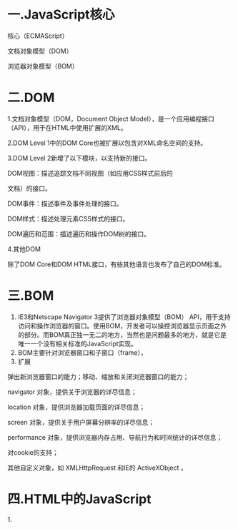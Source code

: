 #    一.JavaScript核心

核心（ECMAScript）

文档对象模型（DOM）

浏览器对象模型（BOM） 

# 二.DOM   

1.文档对象模型（DOM，Document Object Model），是一个应用编程接口（API），用于在HTML中使用扩展的XML。               

2.DOM Level 1中的DOM Core也被扩展以包含对XML命名空间的支持。

3.DOM Level 2新增了以下模块，以支持新的接口。

DOM视图：描述追踪文档不同视图（如应用CSS样式前后的

文档）的接口。

DOM事件：描述事件及事件处理的接口。

DOM样式：描述处理元素CSS样式的接口。

DOM遍历和范围：描述遍历和操作DOM树的接口。

4.其他DOM

除了DOM Core和DOM HTML接口，有些其他语言也发布了自己的DOM标准。

# 三.BOM

1.    IE3和Netscape Navigator 3提供了浏览器对象模型（BOM） API，用于支持访问和操作浏览器的窗口。使用BOM，开发者可以操控浏览器显示页面之外的部分。而BOM真正独一无二的地方，当然也是问题最多的地方，就是它是唯一一个没有相关标准的JavaScript实现。
2. BOM主要针对浏览器窗口和子窗口（frame），
3. 扩展

弹出新浏览器窗口的能力；移动、缩放和关闭浏览器窗口的能力；

navigator 对象，提供关于浏览器的详尽信息；

location 对象，提供浏览器加载页面的详尽信息；

screen 对象，提供关于用户屏幕分辨率的详尽信息；

performance 对象，提供浏览器内存占用、导航行为和时间统计的详尽信息；

对cookie的支持；

其他自定义对象，如 XMLHttpRequest 和IE的 ActiveXObject 。

# 四.**HTML**中的JavaScript

1.<script> 元素

async ：可选。表示应该立即开始下载脚本，但不能阻止其他页面动作，比如下载资源或等待其他脚本加载。只对外部脚本文件有效。

charset ：可选。使用 src 属性指定的代码字符集。这个属性很少使用，因为大多数浏览器不在乎它的值

crossorigin ：可选。配置相关请求的CORS（跨源资源共享）设置。默认不使用CORS。 

defer ：可选。表示在文档解析和显示完成后再执行脚本是没有问题的。只对外部脚本文件有效。在IE7及更早的版本中，对行内脚本也可以指定这个属性。

src ：可选。表示包含要执行的代码的外部文件。

type ：可选。代替 language ，表示代码块中脚本语言的内容类型（也称MIME类型）。

2.  标签占位符

过去，所有 <script> 元素都被放在页面的 <head> 标签内，

```
<!DOCTYPE html> 

<html> 

<head> 

<title>Example HTML Page</title> 

<script src="example1.js"></script> 

<script src="example2.js"></script> 

</head> 

<body> 

<!--这里是页面内容-->

</body> 

</html>
```

不过这种方法会导致页面渲染的明显延迟，在此期间浏览器窗口完全空白。所以我们把标签放在 <body> 元素中的页面内容后面

```
<!DOCTYPE html> 

<html> 

<head> 

<title>Example HTML Page</title> 

</head> 

<body> 
<!--这里是页面内容-->

<script src="example1.js"></script> 

<script src="example2.js"></script> 

</body> 

</html>
```

3.推迟执行脚本

4. 异步执行脚本
5. 动态加载脚本
6. XHTML中的变化

#  五.语言基础

**.1** 语法

ECMAScript的语法很大程度上借鉴了C语言和其他类C语言，如Java和Perl。熟悉这些语言的开发者，应该很容易理解ECMAScript宽松的语法 

2. 区分大小写
3. 标识符
4. 注释
5. 严格模式
6. 语句
7. 关键字与保留字

break do in typeof  case else instanceof var  catch export new void  class extends return while  const finally super with  continue for switch yield  debugger function this  default if throw  delete import try 

8.  变量

有3个关键字可以声明变量： var 、 const 和 let 。其中， var 在ECMAScript的所有版本中都可以使用，而 const 和 let 只能在ECMAScript 6及更晚的版本中使用

9.数据类型

ECMAScript有6种简单数据类型（也称为原始类型）：Undefined 、 Null 、 Boolean 、 Number 、 String 和 Symbol 。

10. typeof 操作符

"undefined" 表示值未定义；

"boolean" 表示值为布尔值；

"string" 表示值为字符串；

"number" 表示值为数值；

"object" 表示值为对象（而不是函数）或 null ； 

"function" 表示值为函数；

"symbol" 表示值为符号

### 操作符

ECMA-262描述了一组可用于操作数据值的操作符，包括数学操作符（如加、减）、位操作符、关系操作符和相等操作符等。

1.一元操作符

2. 一元加和减

```
let num = 25; 

num = +num; 

console.log(num); // 25
```

3.位操作符

3.1   按位非

3.2 按位与

3.3  按位或

3.4 按位异或

3.5 左移

3.6 有符号右移

3.7 无符号右移

### 布尔值

1. 逻辑非
2. 逻辑与
3. 逻辑或

### 乘法操作符

1. 乘法操作符
2. 除法操作符
3. 取模操作符

### 指数操作符

ECMAScript 7新增了指数操作符， Math.pow() 现在有了自己

的操作符 ** ，结果是一样的：

```
console.log(Math.pow(3, 2); // 9

console.log(3 ** 2); // 9console.log(Math.pow(16, 0.5); // 4

console.log(16** 0.5); // 4
```

不仅如此，指数操作符也有自己的指数赋值操作符 **= ，该操

作符执行指数运算和结果的赋值操作：

```
let squared = 3; 

squared **= 2; 

console.log(squared); // 9

let sqrt = 16; 

sqrt **= 0.5; 

console.log(sqrt); // 4
```



### 加性操作符

1. 加法操作符

   加法操作符（ + ）用于求两个数的和，比如：

   let result = 1 + 2;

   如果两个操作数都是数值，加法操作符执行加法运算并根据如下规则返回结果：

   如果有任一操作数是 NaN ，则返回 NaN ；

   如果是 Infinity 加 Infinity ，则返回 Infinity ；

   如果是 -Infinity 加 -Infinity ，则返回 - Infinity ；

   如果是 Infinity 加 -Infinity ，则返回 NaN ；

   如果是 +0 加 +0 ，则返回 +0 ；

   如果是 -0 加 +0 ，则返回 +0 ；

   如果是 -0 加 -0 ，则返回 -0 。

   不过，如果有一个操作数是字符串，则要应用如下规则：

   如果两个操作数都是字符串，则将第二个字符串拼接到第一个字符串后面；

   如果只有一个操作数是字符串，则将另一个操作数转换为字符串，再将两个字符串拼接在一起。

   如果有任一操作数是对象、数值或布尔值，则调用它们的toString() 方法以获取字符串，然后再应用前面的关于字符串的规则。对于 undefined 和 null ，则调用 String() 函数，分别获取 "undefined" 和 "null" 。

   看下面的例子：

   let result1 = 5 + 5; *//* *两个数值*

   console.log(result1); *// 10* 

   let result2 = 5 + "5"; *//* *一个数值和一个字*

   *符串*

   console.log(result2); *// "55"*

   以上代码展示了加法操作符的两种运算模式。正常情况下， 5 + 

   5 等于10（数值），如前两行代码所示。但是，如果将一个操作数改为字符串，比如 "5" ，则相加的结果就变成了 "55" （原始字符串值），因为第一个操作数也会被转换为字符串。

   ECMAScript中最常犯的一个错误，就是忽略加法操作中涉及的数据类型。比如下面这个例子：

   let num1 = 5; 

   let num2 = 10; 

   let message = "The sum of 5 and 10 is " + 

   num1 + num2; 

   console.log(message); *// "The sum of 5 and* 

   *10 is 510"*

   这里，变量 message 中保存的是一个字符串，是执行两次加法操作之后的结果。有人可能会认为最终得到的字符串是 "The sum of 5 and 10 is 15" 。可是，实际上得到的是 "The 

   sum of 5 and 10 is 510" 。这是因为每次加法运算都是独立完成的。第一次加法的操作数是一个字符串和一个数值（5），结果还是一个字符串。第二次加法仍然是用一个字符串去加一个数值（10），同样也会得到一个字符串。如果想真正执行数学计算，然后把结果追加到字符串末尾，只要使用一对括号即可：

   let num1 = 5; 

   let num2 = 10; 

   let message = "The sum of 5 and 10 is " + 

   (num1 + num2); 

   console.log(message); *// "The sum of 5 and 10* 

   *is 15"*在此，我们用括号把两个数值变量括了起来，意思是让解释器先

   执行两个数值的加法，然后再把结果追加给字符串。因此，最终

   得到的字符串变成了 "The sum of 5 and 10 is 15" 。

2. 减法操作符

减法操作符（ - ）也是使用很频繁的一种操作符，比如：

let result = 2 - 1;

与加法操作符一样，减法操作符也有一组规则用于处理ECMAScript中不同类型之间的转换。

如果两个操作数都是数值，则执行数学减法运算并返回结果。

如果有任一操作数是 NaN ，则返回 NaN 。

如果是 Infinity 减 Infinity ，则返回 NaN 。

如果是 -Infinity 减 -Infinity ，则返回 NaN 。

如果是 Infinity 减 -Infinity ，则返回 Infinity 。

如果是 -Infinity 减 Infinity ，则返回 - Infinity 。

如果是 +0 减 +0 ，则返回 +0 。

如果是 +0 减 -0 ，则返回 -0 。

如果是 -0 减 -0 ，则返回 +0 。

如果有任一操作数是字符串、布尔值、 null 或 

undefined ，则先在后台使用 Number() 将其转换为数值，然后再根据前面的规则执行数学运算。如果转换结果是NaN ，则减法计算的结果是 NaN 。

如果有任一操作数是对象，则调用其 valueOf() 方法取得        表示它的数值。如果该值是 NaN ，则减法计算的结果是NaN 。如果对象没有 valueOf() 方法，则调用其toString() 方法，然后再将得到的字符串转换为数值。

以下示例演示了上面的规则：

let result1 = 5 - true; *// true**被转换为**1**，所以结*

*果是**4* 

let result2 = NaN - 1; *// NaN* 

let result3 = 5 - 3; *// 2* 

let result4 = 5 - ""; *// ""**被转换为**0**，所以结果*

*是**5*

let result5 = 5 - "2"; *// "2"**被转换为**2**，所以结*

*果是**3* 

let result6 = 5 - null; *// null**被转换为**0**，所以结*

*果是**5* 

### 关系操作符

关系操作符执行比较两个值的操作，包括小于（ < ）、大于（ > ）、小于等于（ <= ）和大于等于（ >= ），用法跟数学课上学的一样。这几个操作符都返回布尔值，如下所示：

let result1 = 5 > 3; *// true* 

let result2 = 5 < 3; *// false*

### 相等操作符

1. 等于和不等于
2. 全等和不全等

### 条件操作符

条件操作符是ECMAScript中用途最为广泛的操作符之一，语法跟Java中一样：

variable = boolean_expression ? true_value :      false_value;

###  赋值操作符

简单赋值用等于号（ = ）表示，将右手边的值赋给左手边的变量，如下所示：

let num = 10;

每个数学操作符以及其他一些操作符都有对应的复合赋值操作符：

乘后赋值（ *= ）

除后赋值（ /= ）

取模后赋值（ %= ）

加后赋值（ += ）

减后赋值（ -= ）

左移后赋值（ <<= ）

右移后赋值（ >>= ）

无符号右移后赋值（ >>>= ）

这些操作符仅仅是简写语法，使用它们不会提升性能。

### 逗号操作符

逗号操作符可以用来在一条语句中执行多个操作，如下所示：let num1 = 1, num2 = 2, num3 = 3;

##   语句

1. if 语句
2. do-while 语句
3. while 语句
4. for 语句
5. for-in 语句
6. for-of 语句
7. 标签语句
8. break 和 continue 语句
9. with 语句
10. switch 语句

### 函数

函数对任何语言来说都是核心组件，因为它们可以封装语句，然后在任何地方、任何时间执行。ECMAScript中的函数使用function 关键字声明，后跟一组参数，然后是函数体。





#### ECMAScript中的基本数据类型包括 Undefined 、 Null 、 Boolean 、 Number 、 String 和 Symbol 。

# 六 变量，作用域与内存

## 1.原始值与引用值

### 1.1动态属性

原始值和引用值的定义方式很类似，都是创建一个变量，然后给

它赋一个值。不过，在变量保存了这个值之后，可以对这个值做什

么，则大有不同。对于引用值而言，可以随时添加、修改和删除其属

性和方法。

### 1.2复制值

除了存储方式不同，原始值和引用值在通过变量复制时也有所不

同。在通过变量把一个原始值赋值到另一个变量时，原始值会被复制

到新变量的位置。

```
let num1 = 5; 

let num2 = num1;
```

### 1.3传递参数

ECMAScript中所有函数的参数都是按值传递的。这意味着函数外

的值会被复制到函数内部的参数中，就像从一个变量复制到另一个变

量一样。如果是原始值，那么就跟原始值变量的复制一样，如果是引

用值，那么就跟引用值变量的复制一样。对很多开发者来说，这一块

可能会不好理解，毕竟变量有按值和按引用访问，而传参则只有按值

传递

## 2.执行上下文与作用域

### 2.1作用域链增强

try / catch 语句的 catch 块 

with 语句

### 2.2变量声明

1. 使用 var 的函数作用域声明

2. 使用 let 的块级作用域声明
   3. 使用 const 的常量声明
   4. 标识符查找

## 3.垃圾回收

JavaScript是使用垃圾回收的语言，也就是说执行环境负责在代码

执行时管理内存。在C和C++等语言中，跟踪内存使用对开发者来说是

个很大的负担，也是很多问题的来源。JavaScript为开发者卸下了这个

负担，通过自动内存管理实现内存分配和闲置资源回收。基本思路很

简单：确定哪个变量不会再使用，然后释放它占用的内存。这个过程

是周期性的，即垃圾回收程序每隔一定时间（或者说在代码执行过程

中某个预定的收集时间）就会自动运行。垃圾回收过程是一个近似且

不完美的方案，因为某块内存是否还有用，属于“不可判定的”问题，

意味着靠算法是解决不了的。

### 3.1标记清理

JavaScript最常用的垃圾回收策略是标记清理（mark-and

sweep）。当变量进入上下文，比如在函数内部声明一个变量时，这个变量会被加上存在于上下文中的标记。而不在上下文中的变量，逻辑

上讲，永远不应该释放它们的内存，因为只要上下文中的代码在运

行，就有可能用到它们。当变量离开上下文时，也会被加上离开上下

文的标记。

### 3.2引用计数

另一种没那么常用的垃圾回收策略是引用计数（reference

counting）。其思路是对每个值都记录它被引用的次数。声明变量并给

它赋一个引用值时，这个值的引用数为1。如果同一个值又被赋给另一

个变量，那么引用数加1。类似地，如果保存对该值引用的变量被其他

值给覆盖了，那么引用数减1。当一个值的引用数为0时，就说明没办

法再访问到这个值了，因此可以安全地收回其内存了。垃圾回收程序

下次运行的时候就会释放引用数为0的值的内存。

### 3.3 性能

垃圾回收程序会周期性运行，如果内存中分配了很多变量，则可

能造成性能损失，因此垃圾回收的时间调度很重要。尤其是在内存有

限的移动设备上，垃圾回收有可能会明显拖慢渲染的速度和帧速率。

开发者不知道什么时候运行时会收集垃圾，因此最好的办法是在写代

码时就要做到：无论什么时候开始收集垃圾，都能让它尽快结束工

作

### 3.4内存管理

1. 通过 const 和 let 声明提升性能

2. 隐藏类和删除操作

### 4.内存泄漏

写得不好的JavaScript可能出现难以察觉且有害的内存泄漏问题。

在内存有限的设备上，或者在函数会被调用很多次的情况下，内

存泄漏可能是个大问题。JavaScript中的内存泄漏大部分是由不合

理的引用导致的

### 5.静态分配与对象池

为了提升JavaScript性能，最后要考虑的一点往往就是压榨浏览器

了。此时，一个关键问题就是如何减少浏览器执行垃圾回收的次

数。开发者无法直接控制什么时候开始收集垃圾，但可以间接控

制触发垃圾回收的条件。理论上，如果能够合理使用分配的内

存，同时避免多余的垃圾回收，那就可以保住因释放内存而损失

的性能。

## 总结

JavaScript变量可以保存两种类型的值：原始值和引用值。原始值可能是以下6种原始数据类型之一： Undefined 、 Null 、Boolean 、 Number 、 String 和 Symbol 。原始值和引用值有以下特点。

原始值大小固定，因此保存在栈内存上。从一个变量到另一个变量复制原始值会创建该值的第二个副本。引用值是对象，存储在堆内存上。

包含引用值的变量实际上只包含指向相应对象的一个指针，而不是对象本身。从一个变量到另一个变量复制引用值只会复制指针，因此结果是两个变量都指向同一个对象。typeof 操作符可以确定值的原始类型，而 instanceof 操作符用于确保值的引用类型。任何变量（不管包含的是原始值还是引用值）都存在于某个执行上下文中（也称为作用域）。这个上下文（作用域）决定了变量的生命周期，以及它们可以访问代码的哪些部分。执行上下文可以总结如下。执行上下文分全局上下文、函数上下文和块级上下文。代码执行流每进入一个新上下文，都会创建一个作用域链，用于搜索变量和函数。

函数或块的局部上下文不仅可以访问自己作用域内的变量，而且也可以访问任何包含上下文乃至全局上下文中的变量。全局上下文只能访问全局上下文中的变量和函数，不能直接访问局部上下文中的任何数据。

变量的执行上下文用于确定什么时候释放内存。JavaScript是使用垃圾回收的编程语言，开发者不需要操心内存分配和回收。JavaScript的垃圾回收程序可以总结如下。

离开作用域的值会被自动标记为可回收，然后在垃圾回收期间被删除。

主流的垃圾回收算法是标记清理，即先给当前不使用的值加上标记，再回来回收它们的内存。

引用计数是另一种垃圾回收策略，需要记录值被引用了多少次。

JavaScript引擎不再使用这种算法，但某些旧版本的IE仍然会受这种算法的影响，原因是JavaScript会访问非原生JavaScript对象（如DOM元素）。

引用计数在代码中存在循环引用时会出现问题。

解除变量的引用不仅可以消除循环引用，而且对垃圾回收也有帮助。为促进内存回收，全局对象、全局对象的属性和循环引用都

应该在不需要时解除引用。

# 第五章  基本引用数据类型

本章节主要理解的是   

1.对象，

2.基本JavaScript数据类型 ， 

3.原始值与原始值包装类型

引用值（或者对象）是某个特定引用类型的实例。在ECMAScript中，引用类型是把数据和功能组织到一起的结构，经常被人错误地称作“类”。虽然从技术上讲JavaScript是一门面向对象语言，但ECMAScript缺少传统的面向对象编程语言所具备的某些基本结构，包括类和接口。引用类型有时候也被称为对象定义，因为它们描述了自己的对象应有的属性和方法。

在这里要注意一点

引用类型虽然有点像类，但跟类并不是一个概念。

对象被认为是某个特定引用类型的实例。新对象通过使用 new 操作符后跟一个构造函数（constructor）来创建。构造函数就是用来创建新对象的函数。

let now = new Date();

 

函数也是一种引用类型，但有关函数的内容太多了，一章放不下，所以本书专门用第10章来介绍函数。

## Date

ECMAScript的 Date 类型参考了Java早期版本中的java.util.Date 。为此， Date 类型将日期保存为自协调世界时（UTC，Universal Time Coordinated）时间1970年1月1日午夜（零时）至今所经过的毫秒数。使用这种存储格式， Date 类型可以精确表示1970年1月 1日之前及之后285 616年的日期。

下面是一个创建时间的代码  用到了new和Data

```
let now = new Date();
```

Date.parse() 方法接收一个表示日期的字符串参数，尝试将这个字符串转换为表示该日期的毫秒数。ECMA-262第5版定义了Date.parse() 应该支持的日期格式，填充了第3版遗留的空白。所有实现都必须支持下列日期格式：

“月/日/年”，如 "5/23/2019" ； 

“月名 日, 年”，如 "May 23, 2019" ； 

“周几 月名 日 年 时:分:秒 时区”，如 "Tue May 23 2019 00:00:00GMT-0700" ；

ISO 8601扩展格式“YYYY-MM-DDTHH:mm:ss.sssZ”，如 2019-05- 

23T00:00:00 （只适用于兼容ES5的实现）。

要创建一个表示“2019年5月23日”的日期对象，可以使用以下代

码：let someDate = new Date(Date.parse("May 23, 2019"));

1. 继承的方法
2. 日期格式化方法
3. 日期**/**时间组件方法 

方法 说明

getTime()返回日期的毫秒表示；与valueOf() 相同setTime(*milliseconds*)设置日期的毫秒表示，从而修改整个日期

getFullYear()返回4位数年（即2019而不是19） 

getUTCFullYear()返回UTC日期的4位数年

setFullYear(*year*)设置日期的年（ *year* 必须是4位数）

setUTCFullYear(*year*)设置UTC日期的年（ *year* 必须是4位数）

getMonth()返回日期的月（0表示1月，11表 示12月）

getUTCMonth()返回UTC日期的月（0表示1月，11表示12月）

setMonth(*month*)设置日期的月（ *month* 为大于0的数值，大于11加年）

setUTCMonth(*month*)设置UTC日期的月（ *month* 为大于0的数值，大于11加年）

getDate()返回日期中的日（1~31） 

getUTCDate()返回UTC日期中的日（1~31） 

setDate(*date*)设置日期中的日（如果 *date* 大于该月天数，则加月）

setUTCDate(*date*)设置UTC日期中的日（如果date大于该月天数，则加月）

getDay()返回日期中表示周几的数值（0表示周日，6表示周六）

##  RegExp

1. RegExp 实例属性

   每个 RegExp 实例都有下列属性，提供有关模式的各方面信息。

   global ：布尔值，表示是否设置了 g 标记。

   ignoreCase ：布尔值，表示是否设置了 i 标记。

   unicode ：布尔值，表示是否设置了 u 标记。

   sticky ：布尔值，表示是否设置了 y 标记。

   lastIndex ：整数，表示在源字符串中下一次搜索的开始位置，始终从0开始。

   multiline ：布尔值，表示是否设置了 m 标记。

   dotAll ：布尔值，表示是否设置了 s 标记。

   source ：正则表达式的字面量字符串（不是传给构造函数的模式字符串），没有开头和结尾的斜杠。

   flags ：正则表达式的标记字符串。始终以字面量而非传入构造函数的字符串模式形式返回（没有前后斜杠）

2. RegExp 实例方法 

3. RegExp 构造函数属性

4. 模式局限

## 原始值包装类型

1. Boolean

2. Number

3. String

   3.1    JavaScript字符

   3.2   normalize() 方法

   3.3   字符串操作方法

   3.4    字符串位置方法

   3.5    字符串包含方法

   3.6    trim() 方法

   3.7    repeat() 方法

   3.8    padStart() 和 padEnd() 方法

   3.9   字符串迭代与解构

   3.10   字符串大小写转换

   3.11   字符串模式匹配方法

   3.12    localeCompare() 方法

   3.13      HTML方法

## 单例内置对象

### Global

​	1. URL编码方法

2. eval() 方法

3. Global 对象属性

4. window 对象

### Math

1. Math 对象属性
2. min() 和 max() 方法
3. 舍入方法
4. random() 方法
5. 其他方法

## 小结

JavaScript中的对象称为引用值，几种内置的引用类型可用于创建特定类型的对象。

引用值与传统面向对象编程语言中的类相似，但实现不同。

Date 类型提供关于日期和时间的信息，包括当前日期、时间及相关计算。

RegExp 类型是ECMAScript支持正则表达式的接口，提供了大多数基础的和部分高级的正则表达式功能。

JavaScript比较独特的一点是，函数实际上是 Function 类型的实例，也就是说函数也是对象。因为函数也是对象，所以函数也有方法，可以用于增强其能力。

由于原始值包装类型的存在，JavaScript中的原始值可以被当成对象来使用。有3种原始值包装类型： Boolean 、 Number 和 String 。它们都具备如下特点。

1. 每种包装类型都映射到同名的原始类型。

2. 以读模式访问原始值时，后台会实例化一个原始值包装类型的对象，借助这个对象可以操作相应的数据。

3. 涉及原始值的语句执行完毕后，包装对象就会被销毁。

当代码开始执行时，全局上下文中会存在两个内置对象： Global 和 Math 。其中， Global 对象在大多数ECMAScript实现中无法直接访问。不过，浏览器将其实现为 window 对象。所有全局变量和函数都是Global 对象的属性。 Math 对象包含辅助完成复杂计算的属性和方法。

# 第六章

## **Object**

1. 大多数引用值的示例使用的是 Object 类型。Object 是ECMAScript中最常用的类型之一。虽然 Object 的例没有多少功能，但很适合存储和在应用程序间交换数据。

2. 显式地创建 Object 的实例有两种方式。第一种是使用 new 操符和 Object 构造函数

   代码

```
let person = new Object(); 

person.name = "Nicholas"; 

person.age = 29;
```

3. 另一种方式是使用对象字面量（object literal）表示法。对象字面量是对象定义的简写形式，目的是为了简化包含大量属性的对象的建。

代码

```
let person = { 

name: "Nicholas", 

age: 29 

};
```

4. 在对象字面量表示法中，属性名可以是字符串或数值

代码

```
let person = { 

"name": "Nicholas", 

"age": 29, 

5: true 

};
```

## Array

1. ### 创建数组

   有几种基本的方式可以创建数组

let colors = new Array();

let colors = new Array(20);

let colors = new Array("red", "blue", "green");

2. ### 数组空位

   1. 使用数组字面量初始化数组时，可以使用一串逗号来创建空位（hole）。ECMAScript会将逗号之间相应索引位置的值当成空位，ES6规范重新定义了该如何处理这些空位。

```
const options = [,,,,,]; //创建包含5个元素的数组

console.log(options.length); // 5
```

2. ES6新增的方法和迭代器与早期ECMAScript版本中存在的方法行为不同。ES6新增方法普遍将这些空位当成存在的元素，只不过值为undefined

```
const options = [1,,,,5]; 
for (const option of options) { 
console.log(option === undefined); 
}
// false
// true
// true
// true
// false
const a = Array.from([,,,]); //使用ES6的Array.from()
创建的包含3个空位的数组
for (const val of a) { 
alert(val === undefined); 
}
// true
// true
// true
alert(Array.of(...[,,,])); // [undefined, undefined,
undefined]
for (const [index, value] of options.entries()) {alert(value); 
}
// 1
// undefined
// undefined
// undefined
// 5
```

3. ### 数组索引

   要取得或设置数组的值，需要使用中括号并提供相应值的数字索引

4. ### 检测数组

   一个经典的ECMAScript问题是判断一个对象是不是数组。在只有一个网页（因而只有一个全局作用域）的情况下，使用 instanceof 操作符

使用 instanceof 的问题是假定只有一个全局执行上下文。如果网页里有多个框架，则可能涉及两个不同的全局执行上下文，因此就会有两个不同版本的 Array 构造函数。如果要把数组从一个框架传给另一个框架，则这个数组的构造函数将有别于在第二个框架内本地创建的数组。为解决这个问题，ECMAScript提供了 Array.isArray() 方法。这个方法的目的就是确定一个值是否为数组，而不用管它是在哪个全局执行上下文中创建的

5. ### 迭代器方法

6. ### 复制和填充方法

7. ### 转换方法

8. ### 栈方法

9. ### 队列方法

10. ### 排序方法

11. ### 操作方法

12. ### 搜索和位置方法

13. ### 迭代方法

14. ### 归并方法

    ## Array

    1. 历史

    2. ArrayBuffer

    3. DataView

    4. 定型数组

       ## Map

       1. 基本API
       2. 顺序与迭代
       3. 选择 Object 还是 Map

       ## WeakMap

       1. 基本API
       2. 弱键
       3. 不可迭代键
       4. 使用弱映射

    ## Set

    1. 基本API
    2. 顺序与迭代
    3. 定义正式集合操作

    ## WeakSet

    1. 基本API
    2. 弱值
    3. 不可迭代值
    4. 使用弱集合

    ## 迭代与扩展操作

    ECMAScript 6新增的迭代器和扩展操作符对集合引用类型特别有用。这些新特性让集合类型之间相互操作、复制和修改变得异常方便

## 总结

1.JavaScript中的对象是引用值，可以通过几种内置引用类型创建特定类型的对象。

2.引用类型与传统面向对象编程语言中的类相似，但实现不同。

3.Object 类型是一个基础类型，所有引用类型都从它继承了基本的行为。

4.Array 类型表示一组有序的值，并提供了操作和转换值的能力。定型数组包含一套不同的引用类型，用于管理数值在内存中的类型。Date 类型提供了关于日期和时间的信息，包括当前日期和时间以及计算。

5.RegExp 类型是ECMAScript支持的正则表达式的接口，提供了大多数基本正则表达式以及一些高级正则表达式的能力。

6.JavaScript比较独特的一点是，函数其实是 Function 类型的实例，这意味着函数也是对象。由于函数是对象，因此也就具有能够增强自身行为的方法。

7.因为原始值包装类型的存在，所以JavaScript中的原始值可以拥有类似对象的行为。有3种原始值包装类型： Boolean 、 Number 和 String 。它们都具有如下特点。

8.每种包装类型都映射到同名的原始类型。在以读模式访问原始值时，后台会实例化一个原始值包装对象，通过这个对象可以操作数据。

9.涉及原始值的语句只要一执行完毕，包装对象就会立即销毁。JavaScript还有两个在一开始执行代码时就存在的内置对象：Global 和 Math 。其中， Global 对象可以在大多数ECMAScript实现中访问。不过浏览器将 Global 实现为 window 对象。所有全局变量和函数都是 Global 对象的属性。 Math 对象包含辅助完成复杂数学计算的属性和方法。

10.ECMAScript 6新增了一批引用类型： Map 、 WeakMap 、 Set 和 WeakSet 。这些类型为组织应用程序数据和简化内存管理提供了新能力。

# 第八章   对象、类与面向对象编程

## 8.1.1 理解对象

创建自定义对象的通常方式是创建 Object 的一个新实例，然后再给它添加属性和方法

```
let person = new Object(); 

person.name = "Nicholas"; 

person.age = 29; 

person.job = "Software Engineer"; 

person.sayName = function() { 

console.log(this.name); 

};
```

1. ### 属性的类型

ECMA-262使用一些内部特性来描述属性的特征。这些特性是由为JavaScript实现引擎的规范定义的。因此，开发者不能在JavaScript中直接访问这些特性。为了将某个特性标识为内部特性，规范会用两个中括号把特性的名称括起来，比如 [[Enumerable]] 。

属性分两种：数据属性和访问器属性

 #### 数据属性

数据属性包含一个保存数据值的位置。值会从这个位置读取，也会写入到这个位置。数据属性有4个特性描述它们的行为。

[[Configurable]] ：表示属性是否可以通过 delete删除并重新定义，是否可以修改它的特性，以及是否可以把它改为访问器属性。默认情况下，所有直接定义在对象上的属性的这个特性都是 true ，如前面的例子所示。

[[Enumberable]] ：表示属性是否可以通过 for-in 循环返回。默认情况下，所有直接定义在对象上的属性的这个特性都是 true ，如前面的例子所示。

[[Writable]] ：表示属性的值是否可以被修改。默认情况下，所有直接定义在对象上的属性的这个特性都是true ，如前面的例子所示。

[[Value]] ：包含属性实际的值。这就是前面提到的那个读取和写入属性值的位置。这个特性的默认值为undefined 。

#### 访问器属性

访问器属性不包含数据值。相反，它们包含一个获取（getter）函数和一个设置（setter）函数，不过这两个函数不是必需的。在读取访问器属性时，会调用获取函数，这个函数的责任就是返回一个有效的值。在写入访问器属性时，会调用设置函数并传入新值，这个函数必须决定对数据做出什么修改。访问器属性有4个特性描述它们的行为。

[[Configurable]] ：表示属性是否可以通过 delete删除并重新定义，是否可以修改它的特性，以及是否可以把它改为数据属性。默认情况下，所有直接定义在对象上的属性的这个特性都是 true 。 

[[Enumerable]] ：表示属性是否可以通过 for-in 循环返回。默认情况下，所有直接定义在对象上的属性的这个特性都是 true 。 

[[Get]] ：获取函数，在读取属性时调用。默认值为undefined 。 

[[Set]] ：设置函数，在写入属性时调用。默认值为undefined 。

访问器属性是不能直接定义的，必须使用Object.defineProperty() 。

```
let book = { 

year_: 2017, 

edition: 1};

Object.defineProperty(book, "year", { 

get() { 

return this.year_; 

},

set(newValue) { 

if (newValue > 2017) { 

this.year_ = newValue; 

this.edition += newValue - 2017; 

} 

} 

}); 

book.year = 2018; 

console.log(book.edition); // 2
```

## 8.1.2 定义多个属性

在一个对象上同时定义多个属性的可能性是非常大的。为此，ECMAScript提供了 Object.defineProperties() 方法。这个方法可以通过多个描述符一次性定义多个属性。它接收两个参数：要为之添加或修改属性的对象和另一个描述符对象，其属性与要添加或修改的属性一一对应。

```
let book = {}; 

Object.defineProperties(book, { 

year_: { 

value: 2017 

},

edition: { 

value: 1 

},

year: {get() { 

return this.year_; 

},

set(newValue) { 

if (newValue > 2017) { 

this.year_ = newValue; 

this.edition += newValue - 2017; 

} 

} 

} 

});
```

## 8.1.3 读取属性的特性

使用 Object.getOwnPropertyDescriptor() 方法可以取得指定属性的属性描述符。这个方法接收两个参数：属性所在的对象和要取得其描述符的属性名。返回值是一个对象，对于访问器属性包含 configurable 、 enumerable 、 get 和 set 属性，对于数据属性包含 configurable 、 enumberable 、 writable 和 value 属性。

```
let book = {}; 

Object.defineProperties(book, { 

year_: {value: 2017 

},

edition: { 

value: 1 

},

year: { 

get: function() { 

return this.year_; 

},

set: function(newValue){ 

if (newValue > 2017) { 

this.year_ = newValue; 

this.edition += newValue - 2017; 

} 

} 

} 

}); 

let descriptor =  Object.getOwnPropertyDescriptor(book, "year_"); 

console.log(descriptor.value); // 2017

console.log(descriptor.configurable); // false

console.log(typeof descriptor.get); // "undefined"

let descriptor =Object.getOwnPropertyDescriptor(book, "year"); 

console.log(descriptor.value); //undefined

console.log(descriptor.enumerable); // false

console.log(typeof descriptor.get); //"function"
```

ECMAScript 2017新增了Object.getOwnPropertyDescriptors() 静态方法。这个方法实际上会在每个自有属性上调用 Object.defineProperties()并在一个新对象中返回它们。

```
let book = {}; 

Object.defineProperties(book, { 

year_: { 

value: 2017 

},

edition: { 

value: 1 

},

year: {get: function() { 

return this.year_; 

},

set: function(newValue){ 

if (newValue > 2017) { 

this.year_ = newValue; 

this.edition += newValue - 2017; 

} 

} 

} 

}); 

console.log(Object.getOwnPropertyDescriptors(boo 

k)); 
```

## 8.1.4 合并对象

JavaScript开发者经常觉得“合并”（merge）两个对象很有用。更具体地说，就是把源对象所有的本地属性一起复制到目标对象上。有时候这种操作也被称为“混入”（mixin），因为目标对象通过混入源对象的属性得到了增强。

ECMAScript 6专门为合并对象提供了 Object.assign() 方法。这个方法接收一个目标对象和一个或多个源对象作为参数，然后将每个源对象中可枚举（ Object.propertyIsEnumerable() 返 回 true ）和自有（ Object.hasOwnProperty() 返回 true ）属性复制到目标对象。以字符串和符号为键的属性会被复制。对每个符合条件的属性，这个方法会使用源对象上的 [[Get]] 取得属性的值，然后使用目标对象上的 [[Set]] 设置属性的值

```
let dest, src, result; 
dest = {}; 
src = { id: 'src' };result = Object.assign(dest, src); 
// Object.assign修改目标对
//也会返回修改后的目标对象
console.log(dest === result);// true
console.log(dest !== src); // true
console.log(result); // { id: src }
console.log(dest); // { id: src }


dest = {}; 
result = Object.assign(dest, { a: 'foo' }, { b: 'bar' }); 
console.log(result); // { a: foo, b: bar }



dest = { set a(val) { 
console.log('Invoked dest setter with param${val}'); 
} 
};
src = { 
get a() { 
console.log('Invoked src getter'); 
return 'foo'; 
} 
};
Object.assign(dest, src); 
//调用src的获取方法
//调用dest的设置方法并传入参数"foo"
//因为这里的设置函数不执行赋值操作
//所以实际上并没有把值转移过来
console.log(dest); // { set a(val) {...} }
```

## 8.2 继承

继承是面向对象编程中讨论最多的话题。很多面向对象语言都支持两种继承：接口继承和实现继承。前者只继承方法签名，后者继承实际的方法。接口继承在ECMAScript中是不可能的，因为函数没有签名。实现继承是ECMAScript唯一支持的继承方式，而这主要是通过原型链实现的。

### 8.2.1 原型链

ECMA-262把原型链定义为ECMAScript的主要继承方式。其基本思想就是通过原型继承多个引用类型的属性和方法。重温一下构造函数、原型和实例的关系：每个构造函数都有一个原型对象，原型有一个属性指回构造函数，而实例有一个内部指针指向原型。如果原型是另一个类型的实例呢？那就意味着这个原型本身有一个内部指针指向另一个原型，相应地另一个原型也有一个指针指向另一个构造函数。这样就在实例和原型之间构造了一条原型链。这就是原型链的基本构想。

```
function SuperType() { 

this.property = true; 

}

SuperType.prototype.getSuperValue = function() { 

return this.property; 

};

function SubType() { 

this.subproperty = false; 

}

//继承SuperType

SubType.prototype = new SuperType(); 

SubType.prototype.getSubValue = function () { 

return this.subproperty; 

};

let instance = new SubType(); 

console.log(instance.getSuperValue()); // true
```

1. 默认原型

实际上，原型链中还有一环。默认情况下，所有引用类型都继承自 Object ，这也是通过原型链实现的。任何函数的默认原型都是一个 Object 的实例，这意味着这个实例有一个内部指针指向 Object.prototype 。这也是为什么自定义类型能够继承包括 toString() 、 valueOf() 在内的所有默认方法的原因。因此前面的例子还有额外一层继承关系。图8-5展示了完整的原型链

SubType 继承 SuperType ，而 SuperType 继承Object 。在调用 instance.toString() 时，实际上调用的是保存在 Object.prototype 上的方法

2. 原型与继承关系

原型与实例的关系可以通过两种方式来确定。第一种方式是使用instanceof 操作符，如果一个实例的原型链中出现过相应的构造函数，则 instanceof 返回 true 。

```
console.log(instance instanceof Object); // true
console.log(instance instanceof SuperType); // true 
console.log(instance instanceof SubType); // true
```

3. 关于方法

子类有时候需要覆盖父类的方法，或者增加父类没有的方法。为此，这些方法必须在原型赋值之后再添加到原型上。

```
function SuperType() { 

this.property = true; 

}

SuperType.prototype.getSuperValue = function() {return this.property; 

};

function SubType() { 

this.subproperty = false; 

}

//继承SuperType

SubType.prototype = new SuperType(); 

//新方法

SubType.prototype.getSubValue = function () { 

return this.subproperty; 

};

//覆盖已有的方法

SubType.prototype.getSuperValue = function () { 

return false; 

};

let instance = new SubType(); 

console.log(instance.getSuperValue()); //false
```

4. 原型链的问题

原型链虽然是实现继承的强大工具，但它也有问题。主要问题出现在原型中包含引用值的时候。前面在谈到原型的问题时也提到过，原型中包含的引用值会在所有实例间共享，这也是为什么属性通常会在构造函数中定义而不会定义在原型上的原因。在使用原型实现继承时，原型实际上变成了另一个类型的实例。这意味着原先的实例属性摇身一变成为了原型属性。

```
function SuperType() { 

this.colors = ["red", "blue", "green"]; 

}

function SubType() {}//继承**SuperType

SubType.prototype = new SuperType(); 

let instance1 = new SubType(); 

instance1.colors.push("black"); 

console.log(instance1.colors); //"red,blue,green,black"

let instance2 = new SubType(); 

console.log(instance2.colors); // "red,blue,green,black"
```

### 8.2.2 盗用构造函数

为了解决原型包含引用值导致的继承问题，一种叫作“盗用构造函数”（constructor stealing）的技术在开发社区流行起来（这种技术有时也称作“对象伪装”或“经典继承”）。基本思路很简单：在子类构造函数中调用父类构造函数。因为毕竟函数就是在特定上下文中执行代码的简单对象，所以可以使用 apply() 和 call() 方法以新创建的对象为上下文执行构造函数。

```
function SuperType() { 

this.colors = ["red", "blue", "green"]; 

}

function SubType() {  //继承SuperType*

SuperType.call(this); 

}

let instance1 = new SubType(); 

instance1.colors.push("black"); 

console.log(instance1.colors); *//* 

*"red,blue,green,black"* 

let instance2 = new SubType(); 

console.log(instance2.colors); *//* 

"red,blue,green"
```

### 8.2.3 组合继承

组合继承（有时候也叫伪经典继承）综合了原型链和盗用构造函数，将两者的优点集中了起来。基本的思路是使用原型链继承原型上的属性和方法，而通过盗用构造函数继承实例属性。这样既可以把方法定义在原型上以实现重用，又可以让每个实例都有自己的属性。

```
function SuperType(name){ 

this.name = name; 

this.colors = ["red", "blue", "green"]; 

}

SuperType.prototype.sayName = function() { 

console.log(this.name); 

};

function SubType(name, age){ 

*//* *继承属性*

SuperType.call(this, name); 

this.age = age;}

*//* *继承方法*

SubType.prototype = new SuperType(); 

SubType.prototype.sayAge = function() { 

console.log(this.age); 

};

let instance1 = new SubType("Nicholas", 29); 

instance1.colors.push("black"); 

console.log(instance1.colors); *//* 

*"red,blue,green,black"* 

instance1.sayName(); *// "Nicholas";* 

instance1.sayAge(); *// 29* 

let instance2 = new SubType("Greg", 27); 

console.log(instance2.colors); *//* 

*"red,blue,green"* 

instance2.sayName(); *// "Greg";* 

instance2.sayAge(); *// 27*
```

### 8.2.4 原型式继承

2006年，Douglas Crockford写了一篇文章：《JavaScript中的原型式继承》（“Prototypal Inheritance in JavaScript”）。这篇文章介绍了一种不涉及严格意义上构造函数的继承方法。他的出发点是即使不自定义类型也可以通过原型实现对象之间的信息共享。

```
function object(o) { 

function F() {} 

F.prototype = o; 

return new F(); 

}
```

### 8.2.5 寄生式继承

与原型式继承比较接近的一种继承方式是寄生式继承（parasiticinheritance），也是Crockford首倡的一种模式。寄生式继承背后的思路类似于寄生构造函数和工厂模式：创建一个实现继承的函数，以某种方式增强对象，然后返回这个对象。

```
function createAnother(original){ 

let clone = object(original); *//* *通过调用函数创*

*建一个新对象*

clone.sayHi = function() { *//* *以某种方式增强*

*这个对象*

console.log("hi"); 

};

return clone; *//* *返回这个对象*

}
```

### 8.2.6 寄生式组合继承

组合继承其实也存在效率问题。最主要的效率问题就是父类构造函数始终会被调用两次：一次在是创建子类原型时调用，另一次是在子类构造函数中调用。本质上，子类原型最终是要包含超类对象的所有实例属性，子类构造函数只要在执行时重写自己的原型就行了。

```
function SuperType(name) { 

this.name = name; 

this.colors = ["red", "blue", "green"];}

SuperType.prototype.sayName = function() { 

console.log(this.name); 

};

function SubType(name, age){ 

SuperType.call(this, name); *//* *第二次调用*

*SuperType()* 

this.age = age; 

}

SubType.prototype = new SuperType(); *//* *第一次调*

*用**SuperType()* 

SubType.prototype.constructor = SubType; 

SubType.prototype.sayAge = function() { 

console.log(this.age); 

};
```



## 8.3  创建原型



### 8.3.1 概述

综观ECMAScript规范的历次发布，每个版本的特性似乎都出人意料。ECMAScript 5.1并没有正式支持面向对象的结构，比如类或继承。但是，正如接下来几节会介绍的，巧妙地运用原型式继承可以成功地模拟同样的行为。

### 8.3.2 工厂模式

工厂模式是一种众所周知的设计模式，广泛应用于软件工程领域，用于抽象创建特定对象的过程。（本书后面还会讨论其他设计模式及其在JavaScript中的实现。）

```
function createPerson(name, age, job) { 

let o = new Object(); 

o.name = name; 

o.age = age; 

o.job = job; 

o.sayName = function() { 

console.log(this.name); 

};

return o; 

}

let person1 = createPerson("Nicholas", 29, 

"Software Engineer"); 

let person2 = createPerson("Greg", 27, 

"Doctor");
```

### 8.3.3 构造函数模式

前面几章提到过，ECMAScript中的构造函数是用于创建特定类型对象的。像 Object 和 Array 这样的原生构造函数，运行时可以直接在执行环境中使用。当然也可以自定义构造函数，以函数的形式为自己的对象类型定义属性和方法

```
function Person(name, age, job){ 

this.name = name; 

this.age = age; 

this.job = job; 

this.sayName = function() { 

console.log(this.name); 

}; 

}

let person1 = new Person("Nicholas", 29, 

"Software Engineer"); 

let person2 = new Person("Greg", 27, "Doctor"); 

person1.sayName(); *// Nicholas* 

person2.sayName(); // Greg
```

### 8.3.4 原型模式

每个函数都会创建一个 prototype 属性，这个属性是一个对象，包含应该由特定引用类型的实例共享的属性和方法。实际上，这个对象就是通过调用构造函数创建的对象的原型。使用原型对象的好处是，在它上面定义的属性和方法可以被对象实例共享。原来在构造函数中直接赋给对象实例的值，可以直接赋值给它们的原型

```
function Person() {} 

Person.prototype.name = "Nicholas"; 

Person.prototype.age = 29; 

Person.prototype.job = "Software Engineer"; 

Person.prototype.sayName = function() { 

console.log(this.name); 

};

let person1 = new Person(); 

person1.sayName(); // "Nicholas"

let person2 = new Person(); 

person2.sayName(); *// "Nicholas"*console.log(person1.sayName == person2.sayName); // true
```

使用函数表达式也可以：

```
let Person = function() {}; 

Person.prototype.name = "Nicholas"; 

Person.prototype.age = 29; 

Person.prototype.job = "Software Engineer"; 

Person.prototype.sayName = function() { 

console.log(this.name); 

};

let person1 = new Person(); 

person1.sayName(); *// "Nicholas"* 

let person2 = new Person(); 

person2.sayName(); *// "Nicholas"* 

console.log(person1.sayName == person2.sayName); // true
```

## 8.4 类

前几节深入讲解了如何只使用ECMAScript 5的特性来模拟类似于类（class-like）的行为。不难看出，各种策略都有自己的问题，也有相应的妥协。正因为如此，实现继承的代码也显得非常冗长和混乱。为解决这些问题，ECMAScript 6新引入的 class 关键字具有正式定义类的能力。类（class）是ECMAScript中新的基础性语法糖结构，因此刚开始接触时可能会不太习惯。虽然ECMAScript 6类表面上看起来可以支持正式的面向对象编程，但实际上它背后使用的仍然是原型和构造函数的概念。

### 8.4.1 类定义

与函数类型相似，定义类也有两种主要方式：类声明和类表达式。这两种方式都使用 class 关键字加大括号

```
//* *类声明*

class Person {} 

*//* *类表达式*

const Animal = class {}
```

### 8.4.2 类构造函数

constructor 关键字用于在类定义块内部创建类的构造函数。方法名 constructor 会告诉解释器在使用 new 操作符创建类的新实例时，应该调用这个函数。构造函数的定义不是必需的，不定义构造函数相当于将构造函数定义为空函数。

### 8.4.3 实例、原型和类成员

类的语法可以非常方便地定义应该存在于实例上的成员、应该存在于原型上的成员，以及应该存在于类本身的成员

### 8.4.4 继承

ECMAScript 6新增特性中最出色的一个就是原生支持了类继承机制。虽然类继承使用的是新语法，但背后依旧使用的是原型链

1. 继承基础
2. 构造函数、 HomeObject 和 super()
3. 抽象基类
4. 继承内置类型
5. 类混入

## 第八章小结

对象在代码执行过程中的任何时候都可以被创建和增强，具有极大的动态性，并不是严格定义的实体。下面的模式适用于创建对象。

1. 工厂模式就是一个简单的函数，这个函数可以创建对象，为它添加属性和方法，然后返回这个对象。这个模式在构造函数模式出现后就很少用了。
2. 使用构造函数模式可以自定义引用类型，可以使用 new 关键字像创建内置类型实例一样创建自定义类型的实例。不过，构造函数模式也有不足，主要是其成员无法重用，包括函数。考虑到函数本身是松散的、弱类型的，没有理由让函数不能在多个对象实例间共享
3. 原型模式解决了成员共享的问题，只要是添加到构造函数prototype 上的属性和方法就可以共享。而组合构造函数和原型模式通过构造函数定义实例属性，通过原型定义共享的属性和方法。
4. JavaScript的继承主要通过原型链来实现。原型链涉及把构造函数的原型赋值为另一个类型的实例。这样一来，子类就可以访问父类的所有属性和方法，就像基于类的继承那样。原型链的问题是所有继承的属性和方法都会在对象实例间共享，无法做到实例私有。盗用构造函数模式通过在子类构造函数中调用父类构造函数，可以避免这个问题。这样可以让每个实例继承的属性都是私有的，但要求类型只能通过构造函数模式来定义（因为子类不能访问父类原型上的方法）。目前最流行的继承模式是组合继承，即通过原型链继承共享的属性和方法，通过盗用构造函数继承实例属性。
5. 原型式继承可以无须明确定义构造函数而实现继承，本质上是对给定对象执行浅复制。这种操作的结果之后还可以再进一步增强。
6. 与原型式继承紧密相关的是寄生式继承，即先基于一个对象创建一个新对象，然后再增强这个新对象，最后返回新对象。这个模式也被用在组合继承中，用于避免重复调用父类构造函数导致的浪费。
7. 寄生组合继承被认为是实现基于类型继承的最有效方式

ECMAScript 6新增的类很大程度上是基于既有原型机制的语法糖。类的语法让开发者可以优雅地定义向后兼容的类，既可以继承内置类型，也可以继承自定义类型。类有效地跨越了对象实例、对象原型和对象类之间的鸿沟。

# 第九章 代理与反射

ECMAScript 6新增的代理和反射为开发者提供了拦截并向基本操作嵌入额外行为的能力。具体地说，可以给目标对象定义一个关联的代理对象，而这个代理对象可以作为抽象的目标对象来使用。在对目标对象的各种操作影响目标对象之前，可以在代理对象中对这些操作加以控制。

在此要注意的是 ：在ES6之前，ECMAScript中并没有类似代理的特性。由于代理是一种新的基础性语言能力，很多转译程序都不能把代理行为转换为之前的ECMAScript代码，因为代理的行为实际上是无可替代的。为此，代理和反射只在百分之百支持它们的平台上有用。可以检测代理是否存在，不存在则提供后备代码。不过这会导致代码冗余，因此并不推荐。

## 9.1 代理基础

### 9.1.1 创建空代理

最简单的代理是空代理，即除了作为一个抽象的目标对象，什么也不做。默认情况下，在代理对象上执行的所有操作都会无障碍地传播到目标对象。因此，在任何可以使用目标对象的地方，都可以通过同样的方式来使用与之关联的代理对象。

代理是使用 Proxy 构造函数创建的。这个构造函数接收两个参数：目标对象和处理程序对象。缺少其中任何一个参数都会抛出TypeError 要创建空代理，可以传一个简单的对象字面量作为处理程序对象，从而让所有操作畅通无阻地抵达目标对象。

```
const target = { 

id: 'target' 

};

const handler = {}; 

const proxy = new Proxy(target, handler);*// id**属性会访问同一个值*

console.log(target.id); *// target* 

console.log(proxy.id); *// target* 

*//* *给目标属性赋值会反映在两个对象上*

*//* *因为两个对象访问的是同一个值*

target.id = 'foo'; 

console.log(target.id); *// foo* 

console.log(proxy.id); *// foo* 

*//* *给代理属性赋值会反映在两个对象上*

*//* *因为这个赋值会转移到目标对象*

proxy.id = 'bar'; 

console.log(target.id); *// bar* 

console.log(proxy.id); *// bar* 

*// hasOwnProperty()**方法在两个地方*

*//* *都会应用到目标对象*

console.log(target.hasOwnProperty('id')); *//* 

*true* 

console.log(proxy.hasOwnProperty('id')); *//* 

*true* 

*// Proxy.prototype**是**undefined*

*//* *因此不能使用**instanceof**操作符*

console.log(target instanceof Proxy); *//* 

*TypeError: Function has non-object prototype**'undefined' in instanceof check*

console.log(proxy instanceof Proxy); *//* 

*TypeError: Function has non-object prototype*

*'undefined' in instanceof check*

*//* *严格相等可以用来区分代理和目标*

console.log(target === proxy); *// false*
```

### 9.1.2 定义捕获器

使用代理的主要目的是可以定义捕获器（trap）。捕获器就是在处理程序对象中定义的“基本操作的拦截器”。每个处理程序对象可以包含零个或多个捕获器，每个捕获器都对应一种基本操作，可以直接或间接在代理对象上调用。每次在代理对象上调用这些基本操作时，代理可以在这些操作传播到目标对象之前先调用捕获器函数，从而拦截并修改相应的行为。

```
const target = { 

foo: 'bar' 

};

const handler = { 

*//* *捕获器在处理程序对象中以方法名为键*get() { 

return 'handler override'; 

} 

};

const proxy = new Proxy(target, handler);
```

这样，当通过代理对象执行 get() 操作时，就会触发定义的get() 捕获器。当然， get() 不是ECMAScript对象可以调用的方法。这个操作在JavaScript代码中可以通过多种形式触发并被 get()捕获器拦截到。 proxy[property] 、 proxy.property 或 Object.create(proxy)[property] 等操作都会触发基本的get() 操作以获取属性。因此所有这些操作只要发生在代理对象上，就会触发 get() 捕获器。注意，只有在代理对象上执行这些操作才会触发捕获器。在目标对象上执行这些操作仍然会产生正常的行为。

```
const target = { 

foo: 'bar' 

};

const handler = { 

//捕获器在处理程序对象中以方法名为键

get() { 

return 'handler override'; 

} 

};

const proxy = new Proxy(target, handler);console.log(target.foo); //bar

console.log(proxy.foo); //handler override*

console.log(target['foo']); //bar

console.log(proxy['foo']); //handler override

console.log(Object.create(target)['foo']); //bar

console.log(Object.create(proxy)['foo']); //handler override
```

### 9.1.3 捕获器参数和反射**API**

所有捕获器都可以访问相应的参数，基于这些参数可以重建被捕获方法的原始行为。比如， get() 捕获器会接收到目标对象、要查询的属性和代理对象三个参数。

```
const target = { 

foo: 'bar' 

};

const handler = { 

get(trapTarget, property, receiver) { 

console.log(trapTarget === target);console.log(property); 

console.log(receiver === proxy); 

} 

};

const proxy = new Proxy(target, handler); 

proxy.foo; 

*// true* 

*// foo* 

*// true*
```

有了这些参数，就可以重建被捕获方法的原始行为：

```
const target = { 

foo: 'bar' 

};

const handler = { 

get(trapTarget, property, receiver) { 

return trapTarget[property]; 

} 

};

const proxy = new Proxy(target, handler); 

console.log(proxy.foo); *// bar* 

console.log(target.foo); *// bar*
```

处理程序对象中所有可以捕获的方法都有对应的反射（Reflect）API方法。这些方法与捕获器拦截的方法具有相同的名称和函数签名，而且也具有与被拦截方法相同的行为。因此，使用反射API也可以像下面这样定义出空代理对象

```
const target = { 

foo: 'bar' 

};

const handler = { 

get() { 

return Reflect.get(...arguments); 

} 

};

const proxy = new Proxy(target, handler); 

console.log(proxy.foo); *// bar* 

console.log(target.foo); *// bar*
```

甚至还可以写得更简洁一些：

```
const target = { 

foo: 'bar'};

const handler = { 

get: Reflect.get 

};

const proxy = new Proxy(target, handler); 

console.log(proxy.foo); *// bar* 

console.log(target.foo); *// bar
```

### 9.1.4 捕获器不变式

使用捕获器几乎可以改变所有基本方法的行为，但也不是没有限制。根据ECMAScript规范，每个捕获的方法都知道目标对象上下文、捕获函数签名，而捕获处理程序的行为必须遵循“捕获器不变式”（trapinvariant）。捕获器不变式因方法不同而异，但通常都会防止捕获器定义出现过于反常的行为

比如，如果目标对象有一个不可配置且不可写的数据属性，那么在捕获器返回一个与该属性不同的值时，会抛出 TypeError ： 

```
const target = {}; 

Object.defineProperty(target, 'foo', { 

configurable: false, 

writable: false, 

value: 'bar' 

}); 

const handler = { 

get() { 

return 'qux'; 

} 

};

const proxy = new Proxy(target, handler); 

console.log(proxy.foo); 

*// TypeError* 
```

### 9.1.5 可撤销代理

有时候可能需要中断代理对象与目标对象之间的联系。对于使用new Proxy() 创建的普通代理来说，这种联系会在代理对象的生命周期内一直持续存在。Proxy 也暴露了 revocable() 方法，这个方法支持撤销代理对象与目标对象的关联。撤销代理的操作是不可逆的。而且，撤销函数（ revoke() ）是幂等的，调用多少次的结果都一样。撤销代理之后再调用代理会抛出 TypeError 。

撤销函数和代理对象是在实例化时同时生成的

```
const target = { 

foo: 'bar' 

};

const handler = { 

get() { 

return 'intercepted'; 

} 

};

const { proxy, revoke } = 

Proxy.revocable(target, handler); 

console.log(proxy.foo); *// intercepted* 

console.log(target.foo); *// bar* 

revoke(); 

console.log(proxy.foo); *// TypeError* 
```

 ### 9.1.6  实用反射**API**

某些情况下应该优先使用反射API，这是有一些理由的。

1. 反射**API**与对象**API**
2. 状态标记
3. 用一等函数替代操作符
4. 安全地应用函数

### 9.1.7 代理另一个代理

代理可以拦截反射API的操作，而这意味着完全可以创建一个代理，通过它去代理另一个代理。这样就可以在一个目标对象之上构建多层拦截网：

```
const target = { 

foo: 'bar' 

};

const firstProxy = new Proxy(target, { 

get() { 

console.log('first proxy'); 

return Reflect.get(...arguments); 

} 

});const secondProxy = new Proxy(firstProxy, { 

get() { 

console.log('second proxy'); 

return Reflect.get(...arguments); 

} 

}); 

console.log(secondProxy.foo); 

*// second proxy* 

*// first proxy* 

*// bar* 
```

### 9.1.8 代理的问题与不足

1. 代理中的 this
2. 代理与内部槽位

## 9.2 代理捕获器与反射方法

### 9.2.1 get()

get() 捕获器会在获取属性值的操作中被调用。对应的反射API方法为 Reflect.get() 

```
const myTarget = {}; 

const proxy = new Proxy(myTarget, { 

get(target, property, receiver) { 

console.log('get()'); 

return Reflect.get(...arguments) 

} 

}); 

proxy.foo; 

*// get()* 
```

1. 返回值
2. 拦截的操作
3. 捕获器处理程序参数
4. 捕获器不变式

### 9.2.2 set() 

set() 捕获器会在设置属性值的操作中被调用。对应的反射API方法为 Reflect.set() 

```
const myTarget = {}; 

const proxy = new Proxy(myTarget, { 

set(target, property, value, receiver) { 

console.log('set()'); 

return Reflect.set(...arguments) 

} 

}); 

proxy.foo = 'bar'; 

*// set()* 
```

### 9.2.3 has()

has() 捕获器会在 in 操作符中被调用。对应的反射API方法为 Reflect.has() 。 

```
const myTarget = {}; 

const proxy = new Proxy(myTarget, { 

has(target, property) { 

console.log('has()'); 

return Reflect.has(...arguments) 

} 

}); 

'foo' in proxy; 

*// has()*
```

### 9.2.4 defineProperty()

defineProperty() 捕获器会在Object.defineProperty() 中被调用。对应的反射API方法为Reflect.defineProperty() 。 

```
const myTarget = {}; 

const proxy = new Proxy(myTarget, { 

defineProperty(target, property, descriptor) { 

console.log('defineProperty()');return Reflect.defineProperty(...arguments) 

} 

}); 

Object.defineProperty(proxy, 'foo', { value: 

'bar' }); 

*// defineProperty()* 
```

### 9.2.5 getOwnPropertyDescriptor()

getOwnPropertyDescriptor() 捕获器会在Object.getOwnPropertyDescriptor() 中被调用。对应的反射API方法为 Reflect.getOwnPropertyDescriptor() 。 

```
const myTarget = {}; 

const proxy = new Proxy(myTarget, { 

getOwnPropertyDescriptor(target, property) { 

console.log('getOwnPropertyDescriptor()'); 

return 

Reflect.getOwnPropertyDescriptor(...arguments) 

} 

}); 

Object.getOwnPropertyDescriptor(proxy, 'foo'); 

*// getOwnPropertyDescriptor()*
```

### 9.2.6 deleteProperty() 

deleteProperty() 捕获器会在 delete 操作符中被调用。对应的反射API方法为 Reflect.deleteProperty() 。 

```
const myTarget = {}; 

const proxy = new Proxy(myTarget, { 

deleteProperty(target, property) { 

console.log('deleteProperty()'); 

return Reflect.deleteProperty(...arguments)} 

}); 

delete proxy.foo 

*// deleteProperty()* 
```

### 9.2.7 ownKeys() 

ownKeys() 捕获器会在 Object.keys() 及类似方法中被调用。对应的反射API方法为 Reflect.ownKeys() 。 

```
const myTarget = {}; 

const proxy = new Proxy(myTarget, {ownKeys(target) { 

console.log('ownKeys()'); 

return Reflect.ownKeys(...arguments) 

} 

}); 

Object.keys(proxy); 

*// ownKeys()* 
```

### 9.2.8 getPrototypeOf()

getPrototypeOf() 捕获器会在Object.getPrototypeOf() 中被调用。对应的反射API方法为Reflect.getPrototypeOf() 。 

```
Reflect.getPrototypeOf() 。 

const myTarget = {}; 

const proxy = new Proxy(myTarget, { 

getPrototypeOf(target) { 

console.log('getPrototypeOf()'); 

return Reflect.getPrototypeOf(...arguments) 

} 

}); 

Object.getPrototypeOf(proxy); 

*// getPrototypeOf()* 
```

### 9.2.9 setPrototypeOf()

setPrototypeOf() 捕获器会在Object.setPrototypeOf() 中被调用。对应的反射API方法为Reflect.setPrototypeOf() 。

```
const myTarget = {}; 

const proxy = new Proxy(myTarget, { 

setPrototypeOf(target, prototype) { 

console.log('setPrototypeOf()'); 

return Reflect.setPrototypeOf(...arguments) 

} 

}); 

Object.setPrototypeOf(proxy, Object); 

*// setPrototypeOf()* 
```

### 9.2.10 isExtensible() 

isExtensible() 捕获器会在 Object.isExtensible(中被调用。对应的反射API方法为 Reflect.isExtensible() 。 

```
const myTarget = {}; 

const proxy = new Proxy(myTarget, { 

isExtensible(target) { 

console.log('isExtensible()'); 

return Reflect.isExtensible(...arguments) 

} 

}); 

Object.isExtensible(proxy); 

*// isExtensible()* 
```

### 9.2.11 preventExtensions() 

preventExtensions() 捕获器会在Object.preventExtensions() 中被调用。对应的反射API方法为 Reflect.preventExtensions() 。

```
const myTarget = {}; 

const proxy = new Proxy(myTarget, { 

preventExtensions(target) { 

console.log('preventExtensions()'); 

return 

Reflect.preventExtensions(...arguments) 

} 

}); 

Object.preventExtensions(proxy); 

*// preventExtensions()* 
```

### 9.2.12 apply()

apply() 捕获器会在调用函数时中被调用。对应的反射API方法为 Reflect.apply() 。 

```
const myTarget = () => {}; 

const proxy = new Proxy(myTarget, { 

apply(target, thisArg, ...argumentsList) { 

console.log('apply()'); 

return Reflect.apply(...arguments) 

} 

}); 

proxy(); 

*// apply()* 
```

### 9.2.13 construct() 

construct() 捕获器会在 new 操作符中被调用。对应的反射API方法为 Reflect.construct() 。 

```
const myTarget = function() {}; 

const proxy = new Proxy(myTarget, { 

construct(target, argumentsList, newTarget) { 

console.log('construct()'); 

return Reflect.construct(...arguments) 

} 

});new proxy; 

*// construct()* 
```

## 9.3 代理模式

### 9.3.1 跟踪属性访问

通过捕获 get 、 set 和 has 等操作，可以知道对象属性什么时候被访问、被查询。把实现相应捕获器的某个对象代理放到应用中，可以监控这个对象何时在何处被访问过

```
const user = { 

name: 'Jake' 

};const proxy = new Proxy(user, { 

get(target, property, receiver) { 

console.log('Getting ${property}'); 

return Reflect.get(...arguments); 

},

set(target, property, value, receiver) { 

console.log('Setting ${property}=${value}'); 

return Reflect.set(...arguments); 

} 

}); 

proxy.name; *// Getting name* 

proxy.age = 27; *// Setting age=27* 
```

### 9.3.2 隐藏属性

代理的内部实现对外部代码是不可见的，因此要隐藏目标对象上的属性也轻而易举

```
const hiddenProperties = ['foo', 'bar']; 

const targetObject = { 

foo: 1, 

bar: 2, 

baz: 3 

};

const proxy = new Proxy(targetObject, {get(target, property) { 

if (hiddenProperties.includes(property)) { 

return undefined; 

} else { 

return Reflect.get(...arguments); 

} 

},

has(target, property) { 

if (hiddenProperties.includes(property)) { 

return false; 

} else { 

return Reflect.has(...arguments); 

} 

} 

}); 

*// get()* 

console.log(proxy.foo); *// undefined* 

console.log(proxy.bar); *// undefined* 

console.log(proxy.baz); *// 3* 

*// has()* 

console.log('foo' in proxy); *// false* 

console.log('bar' in proxy); *// false* 

console.log('baz' in proxy); *// true* 
```

### **9.3.3** 属性验证

因为所有赋值操作都会触发 set() 捕获器，所以可以根据所赋的值决定是允许还是拒绝赋值：

```
const target = { 

onlyNumbersGoHere: 0 

};

const proxy = new Proxy(target, { 

set(target, property, value) { 

if (typeof value !== 'Number') { 

return false; 

} else { 

return Reflect.set(...arguments); 

} 

} 

}); 

proxy.onlyNumbersGoHere = 1; 

console.log(proxy.onlyNumbersGoHere); *// 1* 

proxy.onlyNumbersGoHere = '2'; 

console.log(proxy.onlyNumbersGoHere); *// 1* 
```

### **9.3.4** 函数与构造函数参数验证

跟保护和验证对象属性类似，也可对函数和构造函数参数进行审查。比如，可以让函数只接收某种类型的值：

```
function median(...nums) { 

return nums.sort()[Math.floor(nums.length /2)]; 

}

const proxy = new Proxy(median, { 

apply(target, thisArg, ...argumentsList) { 

for (const arg of argumentsList) { 

if (typeof arg !== 'number') { 

throw 'Non-number argument provided'; 

} 

}

return Reflect.apply(...arguments); 

} 

}); 

console.log(proxy(4, 7, 1)); *// 4* 

console.log(proxy(4, '7', 1)); 

*// Error: Non-number argument provided*
```

类似地，可以要求实例化时必须给构造函数传参：

```
class User { 

constructor(id) { 

this.id_ = id; 

} 

}

const proxy = new Proxy(User, { 

construct(target, argumentsList, newTarget) { 

if (argumentsList[0] === undefined) {throw 'User cannot be instantiated without

id';

} else { 

return Reflect.construct(...arguments); 

} 

} 

}); 

new proxy(1); 

new proxy(); 

*// Error: User cannot be instantiated without id*
```

### **9.3.5** 数据绑定与可观察对象

通过代理可以把运行时中原本不相关的部分联系到一起。这样就可以实现各种模式，从而让不同的代码互操作

可以将被代理的类绑定到一个全局实例集合，让所有创建的实例都被添加到这个集合中：

```
const userList = []; 

class User { 

constructor(name) { 

this.name_ = name; 

} 

}

const proxy = new Proxy(User, {construct() { 

const newUser = 

Reflect.construct(...arguments); 

userList.push(newUser); 

return newUser; 

} 

}); 

new proxy('John'); 

new proxy('Jacob'); 

new proxy('Jingleheimerschmidt'); 

console.log(userList); *// [User {}, User {},* User{}]
```

另外，还可以把集合绑定到一个事件分派程序，每次插入新实例时都会发送消息：

```
const userList = []; 

function emit(newValue) { 

console.log(newValue); 

}

const proxy = new Proxy(userList, { 

set(target, property, value, receiver) { 

const result = Reflect.set(...arguments); 

if (result) { 

emit(Reflect.get(target, property,receiver)); 

}

return result; 

} 

}); 

proxy.push('John'); 

*// John* 

proxy.push('Jacob'); 

*// Jacob* 
```

## **9.4** 小结

代理是ECMAScript 6新增的令人兴奋和动态十足的新特性。尽管不支持向后兼容，但它开辟出了一片前所未有的JavaScript元编程及抽象的新天地。

从宏观上看，代理是真实JavaScript对象的透明抽象层。代理可以定义包含捕获器的处理程序对象，而这些捕获器可以拦截绝大部分JavaScript的基本操作和方法。在这个捕获器处理程序中，可以修改任何基本操作的行为，当然前提是遵从捕获器不变式。

与代理如影随形的反射API，则封装了一整套与捕获器拦截的操作相对应的方法。可以把反射API看作一套基本操作，这些操作是绝大部分JavaScript对象API的基础。

代理的应用场景是不可限量的。开发者使用它可以创建出各种编码模式，比如（但远远不限于）跟踪属性访问、隐藏属性、阻止修改或删除属性、函数参数验证、构造函数参数验证、数据绑定，以及可观察对象。